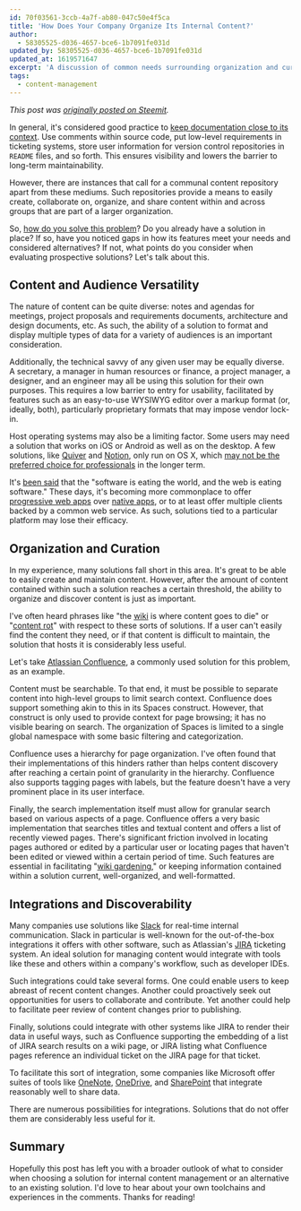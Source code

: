 ```yaml
---
id: 70f03561-3ccb-4a7f-ab80-047c50e4f5ca
title: 'How Does Your Company Organize Its Internal Content?'
author:
  - 58305525-d036-4657-bce6-1b7091fe031d
updated_by: 58305525-d036-4657-bce6-1b7091fe031d
updated_at: 1619571647
excerpt: 'A discussion of common needs surrounding organization and curation of digital information and the software that attempts to address these needs.'
tags:
  - content-management
---
```

*This post was [originally posted on Steemit](https://steemit.com/technology/@elazar/how-does-your-company-organize-its-internal-content).*

In general, it's considered good practice to [keep documentation close to its context](https://dev.to/grappleshark/enough-with-documentation). Use comments within source code, put low-level requirements in ticketing systems, store user information for version control repositories in `README` files, and so forth. This ensures visibility and lowers the barrier to long-term maintainability.

However, there are instances that call for a communal content repository apart from these mediums. Such repositories provide a means to easily create, collaborate on, organize, and share content within and across groups that are part of a larger organization.

So, [how do you solve this problem](https://dev.to/lennartb/where-do-you-keep-non-code-documentation-such-as-architecture-explanation-or-research)? Do you already have a solution in place? If so, have you noticed gaps in how its features meet your needs and considered alternatives? If not, what points do you consider when evaluating prospective solutions? Let's talk about this.

## Content and Audience Versatility

The nature of content can be quite diverse: notes and agendas for meetings, project proposals and requirements documents, architecture and design documents, etc. As such, the ability of a solution to format and display multiple types of data for a variety of audiences is an important consideration.

Additionally, the technical savvy of any given user may be equally diverse. A secretary, a manager in human resources or finance, a project manager, a designer, and an engineer may all be using this solution for their own purposes. This requires a low barrier to entry for usability, facilitated by features such as an easy-to-use WYSIWYG editor over a markup format (or, ideally, both), particularly proprietary formats that may impose vendor lock-in.

Host operating systems may also be a limiting factor. Some users may need a solution that works on iOS or Android as well as on the desktop. A few solutions, like [Quiver](http://happenapps.com/#quiver) and [Notion](https://www.notion.so/product), only run on OS X, which [may not be the preferred choice for professionals](https://www.recode.net/2016/11/7/13512322/apple-macbook-pro-backlash-power-users) in the longer term.

It's [been said](http://radar.oreilly.com/2014/03/the-web-is-eating-software.html) that the "software is eating the world, and the web is eating software." These days, it's becoming more commonplace to offer [progressive web apps](https://www.smashingmagazine.com/2016/08/a-beginners-guide-to-progressive-web-apps/) over [native apps](https://medium.com/javascript-scene/native-apps-are-doomed-ac397148a2c0), or to at least offer multiple clients backed by a common web service. As such, solutions tied to a particular platform may lose their efficacy.

## Organization and Curation

In my experience, many solutions fall short in this area. It's great to be able to easily create and maintain content. However, after the amount of content contained within such a solution reaches a certain threshold, the ability to organize and discover content is just as important.

I've often heard phrases like "the [wiki](https://en.wikipedia.org/wiki/Wiki) is where content goes to die" or "[content rot](https://www.smashingmagazine.com/2015/06/dealing-with-redundant-out-of-date-trivial-rot-content/)" with respect to these sorts of solutions. If a user can't easily find the content they need, or if that content is difficult to maintain, the solution that hosts it is considerably less useful.

Let's take [Atlassian Confluence](https://confluence.atlassian.com), a commonly used solution for this problem, as an example.

Content must be searchable. To that end, it must be possible to separate content into high-level groups to limit search context. Confluence does support something akin to this in its Spaces construct. However, that construct is only used to provide context for page browsing; it has no visible bearing on search. The organization of Spaces is limited to a single global namespace with some basic filtering and categorization.

Confluence uses a hierarchy for page organization. I've often found that their implementations of this hinders rather than helps content discovery after reaching a certain point of granularity in the hierarchy. Confluence also supports tagging pages with labels, but the feature doesn't have a very prominent place in its user interface.

Finally, the search implementation itself must allow for granular search based on various aspects of a page. Confluence offers a very basic implementation that searches titles and textual content and offers a list of recently viewed pages. There's significant friction involved in locating pages authored or edited by a particular user or locating pages that haven't been edited or viewed within a certain period of time. Such features are essential in facilitating "[wiki gardening](https://publiclab.org/wiki/wiki-gardening)," or keeping information contained within a solution current, well-organized, and well-formatted.

## Integrations and Discoverability

Many companies use solutions like [Slack](https://slack.com) for real-time internal communication. Slack in particular is well-known for the out-of-the-box integrations it offers with other software, such as Atlassian's [JIRA](https://www.atlassian.com/software/jira) ticketing system. An ideal solution for managing content would integrate with tools like these and others within a company's workflow, such as developer IDEs.

Such integrations could take several forms. One could enable users to keep abreast of recent content changes. Another could proactively seek out opportunities for users to collaborate and contribute. Yet another could help to facilitate peer review of content changes prior to publishing.

Finally, solutions could integrate with other systems like JIRA to render their data in useful ways, such as Confluence supporting the embedding of a list of JIRA search results on a wiki page, or JIRA listing what Confluence pages reference an individual ticket on the JIRA page for that ticket.

To facilitate this sort of integration, some companies like Microsoft offer suites of tools like [OneNote](https://www.onenote.com/), [OneDrive](https://onedrive.live.com/about/en-us/), and [SharePoint](https://products.office.com/en-us/sharepoint/collaboration) that integrate reasonably well to share data.

There are numerous possibilities for integrations. Solutions that do not offer them are considerably less useful for it.

## Summary

Hopefully this post has left you with a broader outlook of what to consider when choosing a solution for internal content management or an alternative to an existing solution. I'd love to hear about your own toolchains and experiences in the comments. Thanks for reading!